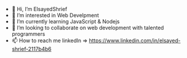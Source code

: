 - 👋 Hi, I’m ElsayedShrief
- 👀 I’m interested in Web Develpment
- 🌱 I’m currently learning JavaScript & Nodejs
- 💞️ I’m looking to collaborate on web development with talented programmers
- 📫 How to reach me linkedIn => https://www.linkedin.com/in/elsayed-shrief-2117b4b6

<!---
ElsayedShrief/ElsayedShrief is a ✨ special ✨ repository because its `README.md` (this file) appears on your GitHub profile.
You can click the Preview link to take a look at your changes.
--->
